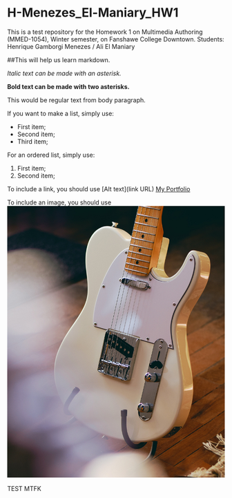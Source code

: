 # H-Menezes_El-Maniary_HW1

This is a test repository for the Homework 1 on Multimedia Authoring (MMED-1054), Winter semester, on Fanshawe College Downtown. Students: Henrique Gamborgi Menezes / Ali El Maniary

##This will help us learn markdown.

*Italic text can be made with an asterisk.*

**Bold text can be made with two asterisks.**

This would be regular text from body paragraph.

If you want to make a list, simply use:
- First item;
- Second item;
- Third item;

For an ordered list, simply use:
1. First item;
2. Second item;


To include a link, you should use [Alt text](link URL)
[My Portfolio](https://inkgamborgi.com/)

To include an image, you should use ![Alt text](./images/tele.jpg)

TEST MTFK